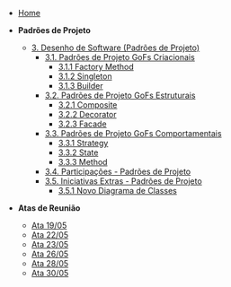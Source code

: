 <!-- docs/_sidebar.md -->

- [Home](README.md)

- **Padrões de Projeto**
  - [3. Desenho de Software (Padrões de Projeto)](/PadroesDeProjeto/3.PadroesDeProjeto.md)
    - [3.1. Padrões de Projeto GoFs Criacionais](/PadroesDeProjeto/3.1.GoFsCriacionais.md)
      - [3.1.1 Factory Method](/PadroesDeProjeto/GOFsCriacional/3.1.1.FactoryMethod.md)
      - [3.1.2 Singleton](PadroesDeProjeto/GOFsCriacional/3.1.2.Singleton.md)
      - [3.1.3 Builder](/PadroesDeProjeto/3.1.3.GoFsCriacional.md)
    - [3.2. Padrões de Projeto GoFs Estruturais](/PadroesDeProjeto/3.2.GoFsEstruturais.md)
      - [3.2.1 Composite](/PadroesDeProjeto/GOFsEstruturais/3.2.1.Composite.md)
      - [3.2.2 Decorator](/PadroesDeProjeto/GOFsEstruturais/3.2.2.Decorator.md)
      - [3.2.3 Facade](/PadroesDeProjeto/3.2.3.Facade.md)
    - [3.3. Padrões de Projeto GoFs Comportamentais](/PadroesDeProjeto/3.3.GoFsComportamentais.md)
      - [3.3.1 Strategy](/PadroesDeProjeto/GOFsComportamentais/3.3.1.Strategy.md)
      - [3.3.2 State](/PadroesDeProjeto/GOFsComportamentais/3.3.2.State.md)
      - [3.3.3 Method](/PadroesDeProjeto/3.3.3.Method.md)
    - [3.4. Participações - Padrões de Projeto](/PadroesDeProjeto/3.4.ParticipacoesPadroes.md)
    - [3.5. Iniciativas Extras - Padrões de Projeto](/PadroesDeProjeto/3.5.IniciativasExtras.md)
      - [3.5.1 Novo Diagrama de Classes](/PadroesDeProjeto/3.5.1.AtualizaçãoDiagramaClasses.md)

- **Atas de Reunião** 
  - [Ata 19/05](/AtasDeReunião/reuniao1905.md)
  - [Ata 22/05](/AtasDeReunião/reuniao2205.md)
  - [Ata 23/05](/AtasDeReunião/reuniao2305.md)
  - [Ata 26/05](/AtasDeReunião/reuniao2605.md)
  - [Ata 28/05](/AtasDeReunião/reuniao2805.md)
  - [Ata 30/05](/AtasDeReunião/reuniao3005.md)
  
      
